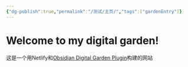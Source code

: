 ```yaml
---
{"dg-publish":true,"permalink":"/测试/主页/","tags":["gardenEntry"]}
---
```


# Welcome to my digital garden!
这是一个用Netlify和[Obsidian Digital Garden Plugin](https://github.com/oleeskild/obsidian-digital-garden)构建的网站

